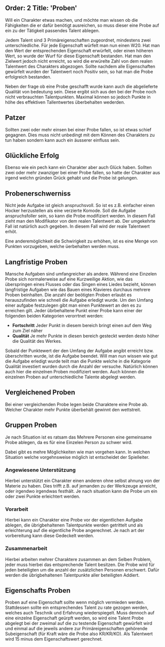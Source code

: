 Order: 2
Title: 'Proben'
---

Will ein Charakter etwas machen, und möchte man wissen ob die Fähigkeiten die er dafür benötigt ausreichen, so muss dieser eine Probe auf ein zu der Tätigkeit passendes Talent ablegen.

Jedem Talent sind 3 Primäreigenschaften zugeordnet, mindestens zwei unterschiedliche. Für jede Eigenschaft würfelt man nun einen W20. Hat man den Wert der entsprechenden Eigenschaft erwürfelt, oder einen höheren Wert, so wurde der Wurf für diese Eigenschaft bestanden. Hat man den Zielwert jedoch nicht erreicht, so wird die erwürelte Zahl von dem realen Talentwert des Charakters abgezogen. Sollte nachdem alle Eigenschaften gewürfelt wurden der Talentwert noch Positiv sein, so hat man die Probe erfolgreich bestanden. 

Neben der frage ob eine Probe geschafft wurde kann auch die abgelieferte Qualität von bedeutung sein. Diese ergibt sich aus den bei der Probe noch nicht verbrauchten Talentpunkten. Maximal können so jedoch Punkte in höhe des effektiven Tallentwertes überbehalten wederden.

## Patzer

Sollten zwei oder mehr einsen bei einer Probe fallen, so ist etwas schief gegagnen. Dies muss nicht unbedingt mit dem Können des Charakters zu tun haben sondern kann auch ein äusserer einfluss sein.

## Glückliche Erfolg

Ebenso wie ein pech kann ein Charakter aber auch Glück haben. Sollten zwei oder mehr zwanziger bei einer Probe fallen, so hatte der Charakter aus irgend welchn gründen Grück gehabt und die Probe ist gelungen.

## Probenerschwerniss

Nicht jede Aufgabe ist gleich anspruchsvoll. So ist es z.B. einfacher einen Hocker herzustellen als eine verzierte Komode. Soll die Aufgabe anspruchsfoller sein, so kann die Probe modifiziert werden. In diesem Fall zieht man den Modifikator von dem realen Talentwert ab. Der umgekehrte Fall ist natürlich auch gegeben. In diesem Fall wird der reale Talentwert erhöt.

Eine anderemöglichkeit die Schwirigkeit zu erhöhen, ist es eine Menge von Punkten vorzugeben, welche üerbehalten werden muss.

## Langfristige Proben

Mansche Aufgaben sind umfangreicher als andere. Während eine Einzelen Probe sich normalerweise auf eine Kurzweilige Aktion, wie das überspringen eines Flusses oder das Singen eines Liedes bezieht, können langfristige Aufgaben wie das Bauen eines Klavieres durchaus mehrere Proben beinhalten. Die anzahl der beötigten Proben erlaubt es herauszufinden wie schnell die Aufgabe erledigt wurde. Um den Umfang einer aufgabe festzulegen gibt man einen Punktewert an den es zu erreichen gilt. Jeder übrbehaltene Punkt einer Probe kann einer der folgenden beiden Kategorien verorrtnet werden:
 + **Fortschritt** 
   Jeder Punkt in diesem bereich bringt einen auf dem Weg zum Ziel näher
 + **Qualität**
   Je mehr Punkte in diesen bereich gesteckt werden desto höher die Qualität des Werkes.
   
Sobald der Punktewert der den Umfang der Aufgabe angibt erreicht bzw. überschritten wurde, ist die Aufgabe beendet. Will man nun wissen wie gut die Aufgabe erledigt wurde teilt man die Punkte welche in die Kategorie Qualität investiert wurden durch die Anzahl der versuche. Natürlich können auch hier die einzelnen Proben modifiziert werden. Auch können die einzelnen Proben auf unterschiedliche Talente abgelegt werden.

## Vergleichened Proben

Bei einer vergleichenden Probe legen beide Charaktere eine Probe ab. Welcher Charakter mehr Punkte überbehält gewinnt den wettstreit.

## Gruppen Proben

Je nach Situation ist es ratsam das Mehrere Personen eine gemeinsame Probe ablegen, da es für eine Einzelen Person zu schwer wird.

Dabei gibt es mehre Möglichkeiten wie man vorgehen kann. In welchen Situation welche vorgehnsweise möglich ist entscheidet der Spielleiter. 

### Angewiesene Unterstützung
Hierbei unterstützt ein Charakter einen anderen ohne selbst ahnung von der Materie zu haben. Dies trifft z.B. auf jemanden zu der Werkzeuge anreicht, oder irgendwo irgendwas festhält. Je nach situation kann die Probe um ein oder zwei Punkte erleichtert werden.

### Vorarbeit
Hierbei kann ein Charakter eine Probe vor der eigentlichen Aufgabe ablegen, die übrigbehaltenen Talentpunkte werden getrittelt und als erleichterung auf die eigentliche Probe angerechnet. Je nach art der vorbereitung kann diese Gedeckelt werden.

### Zusammenarbeit
Hierbei arbeiten mehrer Charaktere zusammen an dem Selben Problem, jeder muss hierbei das entsprechende Talent besitzen. Die Probe wird für jeden beteiligten um die anzahl der zusätzlichen Personen erschwert. Dafür werden die übrigbehaltenen Talentpunkte aller beteiligten Addiert.

## Eigenschafts Proben
Proben auf eine Eigenschaft sollte wenn möglich vermieden werden. Stattdessen sollte ein entsprechendes Talent zu rate gezogen werden, welches auch Teschnik und Erfahrung wiederspiegelt. Muss dennoch auf eine einzelne Eigenschaft geürpft werden, so wird eine Talent Probe abgelegt bei der zweimal auf die zu testende Eigenschaft gewürfelt wird und einmal auf die jeweils andere zur Primäreigenschaften gehörende Subeigenschaft (für Kraft wäre die Probe also KR/KR/KO). Als Talentwert wird 15 minus dem Eigenschaftswert gerechnet.